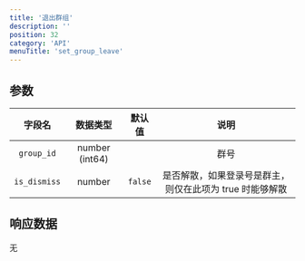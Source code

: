 ```yaml
---
title: '退出群组'
description: ''
position: 32
category: 'API'
menuTitle: 'set_group_leave'
---
```


## 参数

| 字段名 | 数据类型 | 默认值 | 说明 |
| :---: | :---: | :---: | :---: |
| `group_id` | number (int64) | | 群号 |
| `is_dismiss` | number | `false` | 是否解散，如果登录号是群主，则仅在此项为 true 时能够解散 |

## 响应数据

无
